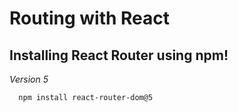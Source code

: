 # **Routing with React**

## **Installing React Router using npm!**

_Version 5_

```
  npm install react-router-dom@5
```
